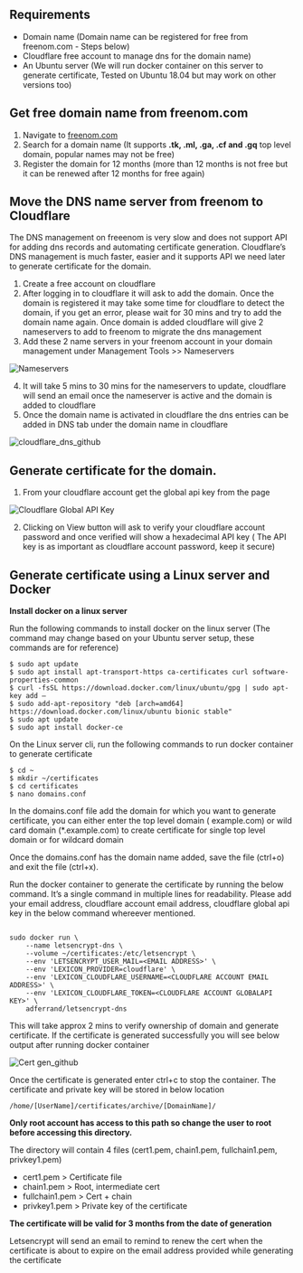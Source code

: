 ## Requirements
- Domain name (Domain name can be registered for free from freenom.com - Steps below)
- Cloudflare free account to manage dns for the domain name)
- An Ubuntu server (We will run docker container on this server to generate certificate, Tested on Ubuntu 18.04 but may work on other versions too)

## Get free domain name from freenom.com
1.	Navigate to [freenom.com](https://www.freenom.com/en/index.html?lang=en)
2.	Search for a domain name (It supports **.tk, .ml, .ga, .cf and .gq** top level domain, popular names may not be free)
3.	Register the domain for 12 months (more than 12 months is not free but it can be renewed after 12 months for free again)

## Move the DNS name server from freenom to Cloudflare

The DNS management on freeenom is very slow and does not support API for adding dns records and automating certificate generation. Cloudflare’s DNS management is much faster, easier and it supports API we need later to generate certificate for the domain.

1.	Create a free account on cloudflare
2.	After logging in to cloudflare it will ask to add the domain. Once the domain is registered it may take some time for cloudflare to detect the domain, if you get an error, please wait for 30 mins and try to add the domain name again.
Once domain is added cloudflare will give 2 nameservers to add to freenom to migrate the dns management
3.	Add these 2 name servers in your freenom account in your domain management under Management Tools >> Nameservers

 ![Nameservers](https://user-images.githubusercontent.com/17384364/70210003-9a819a80-1757-11ea-9f7c-1834db639589.JPG)
 
4.	It will take 5 mins to 30 mins for the nameservers to update, cloudflare will send an email once the nameserver is active and the domain is added to cloudflare
5.	Once the domain name is activated in cloudflare the dns entries can be added in DNS tab under the  domain name in cloudflare

 ![cloudflare_dns_github](https://user-images.githubusercontent.com/17384364/70222692-551d9700-1770-11ea-878e-a9dca1931b2b.JPG)

## Generate certificate for the domain.

1.	From your cloudflare account get the global api key from the page 
 
 ![Cloudflare Global API Key](https://user-images.githubusercontent.com/17384364/70222146-8fd2ff80-176f-11ea-9268-071749adee91.JPG)

2.	Clicking on View button will ask to verify your cloudflare account password and once verified will show a hexadecimal API key ( The API key is as important as cloudflare account password, keep it secure)

## Generate certificate using a Linux server and Docker

**Install docker on a linux server**

Run the following commands to install docker on the linux server (The command may change based on your Ubuntu server setup, these commands are for reference)

	$ sudo apt update
	$ sudo apt install apt-transport-https ca-certificates curl software-properties-common
	$ curl -fsSL https://download.docker.com/linux/ubuntu/gpg | sudo apt-key add –
	$ sudo add-apt-repository "deb [arch=amd64] https://download.docker.com/linux/ubuntu bionic stable"
	$ sudo apt update
	$ sudo apt install docker-ce

On the Linux server cli, run the following commands to run docker container to generate certificate

	$ cd ~
	$ mkdir ~/certificates
	$ cd certificates
	$ nano domains.conf
	
In the domains.conf file add the domain for which you want to generate certificate, you can either enter the top level domain ( example.com) or wild card domain (*.example.com) to create certificate for single top level domain or for wildcard domain

Once the domains.conf has the domain name added, save the file (ctrl+o) and exit the file (ctrl+x).

Run the docker container to generate the certificate by running the below command. It’s a single command in multiple lines for readability. Please add your email address, cloudflare account email address, cloudflare global api key in the below command whereever mentioned.

```

sudo docker run \
    --name letsencrypt-dns \
    --volume ~/certificates:/etc/letsencrypt \
    --env 'LETSENCRYPT_USER_MAIL=<EMAIL ADDRESS>' \
    --env 'LEXICON_PROVIDER=cloudflare' \
    --env 'LEXICON_CLOUDFLARE_USERNAME=<CLOUDFLARE ACCOUNT EMAIL ADDRESS>' \
    --env 'LEXICON_CLOUDFLARE_TOKEN=<CLOUDFLARE ACCOUNT GLOBALAPI KEY>' \
    adferrand/letsencrypt-dns

```

This will take approx 2 mins to verify ownership of domain and generate certificate. If the certificate is generated successfully you will see below output after running docker container
 
![Cert gen_github](https://user-images.githubusercontent.com/17384364/70222626-4b942f00-1770-11ea-9ed3-0548d427d932.JPG)

Once the certificate is generated enter ctrl+c to stop the container.
The certificate and private key will be stored in below location

```
/home/[UserName]/certificates/archive/[DomainName]/
```
**Only root account has access to this path so change the user to root before accessing this directory.**

The directory will contain 4 files (cert1.pem, chain1.pem, fullchain1.pem, privkey1.pem)

- cert1.pem > Certificate file
- chain1.pem > Root, intermediate cert
- fullchain1.pem > Cert + chain
- privkey1.pem > Private key of the certificate

**The certificate will be valid for 3 months from the date of generation**

Letsencrypt will send an email to remind to renew the cert when the certificate is about to expire on the email address provided while generating the certificate


